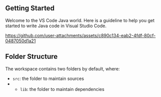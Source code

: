 ## Getting Started

Welcome to the VS Code Java world. Here is a guideline to help you get started to write Java code in Visual Studio Code.

https://github.com/user-attachments/assets/c890c134-eab2-4fdf-80cf-0487050d1a21


## Folder Structure

The workspace contains two folders by default, where:

- `src`: the folder to maintain sources
- - `lib`: the folder to maintain dependencies


